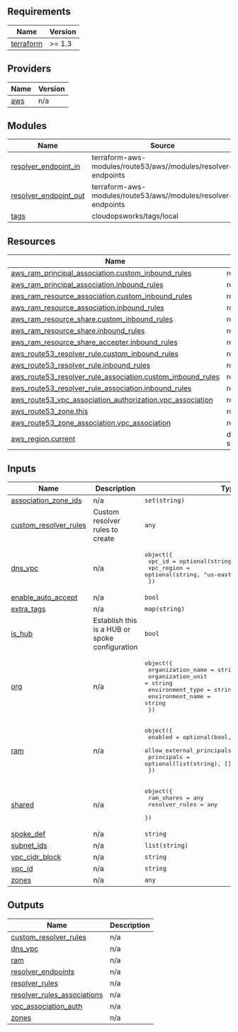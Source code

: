 ## Requirements

| Name | Version |
|------|---------|
| <a name="requirement_terraform"></a> [terraform](#requirement\_terraform) | >= 1.3 |

## Providers

| Name | Version |
|------|---------|
| <a name="provider_aws"></a> [aws](#provider\_aws) | n/a |

## Modules

| Name | Source | Version |
|------|--------|---------|
| <a name="module_resolver_endpoint_in"></a> [resolver\_endpoint\_in](#module\_resolver\_endpoint\_in) | terraform-aws-modules/route53/aws//modules/resolver-endpoints | ~> 3.0 |
| <a name="module_resolver_endpoint_out"></a> [resolver\_endpoint\_out](#module\_resolver\_endpoint\_out) | terraform-aws-modules/route53/aws//modules/resolver-endpoints | ~> 3.0 |
| <a name="module_tags"></a> [tags](#module\_tags) | cloudopsworks/tags/local | 1.0.9 |

## Resources

| Name | Type |
|------|------|
| [aws_ram_principal_association.custom_inbound_rules](https://registry.terraform.io/providers/hashicorp/aws/latest/docs/resources/ram_principal_association) | resource |
| [aws_ram_principal_association.inbound_rules](https://registry.terraform.io/providers/hashicorp/aws/latest/docs/resources/ram_principal_association) | resource |
| [aws_ram_resource_association.custom_inbound_rules](https://registry.terraform.io/providers/hashicorp/aws/latest/docs/resources/ram_resource_association) | resource |
| [aws_ram_resource_association.inbound_rules](https://registry.terraform.io/providers/hashicorp/aws/latest/docs/resources/ram_resource_association) | resource |
| [aws_ram_resource_share.custom_inbound_rules](https://registry.terraform.io/providers/hashicorp/aws/latest/docs/resources/ram_resource_share) | resource |
| [aws_ram_resource_share.inbound_rules](https://registry.terraform.io/providers/hashicorp/aws/latest/docs/resources/ram_resource_share) | resource |
| [aws_ram_resource_share_accepter.inbound_rules](https://registry.terraform.io/providers/hashicorp/aws/latest/docs/resources/ram_resource_share_accepter) | resource |
| [aws_route53_resolver_rule.custom_inbound_rules](https://registry.terraform.io/providers/hashicorp/aws/latest/docs/resources/route53_resolver_rule) | resource |
| [aws_route53_resolver_rule.inbound_rules](https://registry.terraform.io/providers/hashicorp/aws/latest/docs/resources/route53_resolver_rule) | resource |
| [aws_route53_resolver_rule_association.custom_inbound_rules](https://registry.terraform.io/providers/hashicorp/aws/latest/docs/resources/route53_resolver_rule_association) | resource |
| [aws_route53_resolver_rule_association.inbound_rules](https://registry.terraform.io/providers/hashicorp/aws/latest/docs/resources/route53_resolver_rule_association) | resource |
| [aws_route53_vpc_association_authorization.vpc_association](https://registry.terraform.io/providers/hashicorp/aws/latest/docs/resources/route53_vpc_association_authorization) | resource |
| [aws_route53_zone.this](https://registry.terraform.io/providers/hashicorp/aws/latest/docs/resources/route53_zone) | resource |
| [aws_route53_zone_association.vpc_association](https://registry.terraform.io/providers/hashicorp/aws/latest/docs/resources/route53_zone_association) | resource |
| [aws_region.current](https://registry.terraform.io/providers/hashicorp/aws/latest/docs/data-sources/region) | data source |

## Inputs

| Name | Description | Type | Default | Required |
|------|-------------|------|---------|:--------:|
| <a name="input_association_zone_ids"></a> [association\_zone\_ids](#input\_association\_zone\_ids) | n/a | `set(string)` | `[]` | no |
| <a name="input_custom_resolver_rules"></a> [custom\_resolver\_rules](#input\_custom\_resolver\_rules) | Custom resolver rules to create | `any` | `{}` | no |
| <a name="input_dns_vpc"></a> [dns\_vpc](#input\_dns\_vpc) | n/a | <pre>object({<br/>    vpc_id     = optional(string, "")<br/>    vpc_region = optional(string, "us-east-1")<br/>  })</pre> | <pre>{<br/>  "vpc_id": "",<br/>  "vpc_region": ""<br/>}</pre> | no |
| <a name="input_enable_auto_accept"></a> [enable\_auto\_accept](#input\_enable\_auto\_accept) | n/a | `bool` | `true` | no |
| <a name="input_extra_tags"></a> [extra\_tags](#input\_extra\_tags) | n/a | `map(string)` | `{}` | no |
| <a name="input_is_hub"></a> [is\_hub](#input\_is\_hub) | Establish this is a HUB or spoke configuration | `bool` | `false` | no |
| <a name="input_org"></a> [org](#input\_org) | n/a | <pre>object({<br/>    organization_name = string<br/>    organization_unit = string<br/>    environment_type  = string<br/>    environment_name  = string<br/>  })</pre> | n/a | yes |
| <a name="input_ram"></a> [ram](#input\_ram) | n/a | <pre>object({<br/>    enabled                   = optional(bool, true)<br/>    allow_external_principals = optional(bool, false)<br/>    principals                = optional(list(string), [])<br/>  })</pre> | <pre>{<br/>  "allow_external_principals": false,<br/>  "enabled": false,<br/>  "principals": []<br/>}</pre> | no |
| <a name="input_shared"></a> [shared](#input\_shared) | n/a | <pre>object({<br/>    ram_shares     = any<br/>    resolver_rules = any<br/>  })</pre> | <pre>{<br/>  "ram_shares": {},<br/>  "resolver_rules": {}<br/>}</pre> | no |
| <a name="input_spoke_def"></a> [spoke\_def](#input\_spoke\_def) | n/a | `string` | `"001"` | no |
| <a name="input_subnet_ids"></a> [subnet\_ids](#input\_subnet\_ids) | n/a | `list(string)` | `[]` | no |
| <a name="input_vpc_cidr_block"></a> [vpc\_cidr\_block](#input\_vpc\_cidr\_block) | n/a | `string` | `""` | no |
| <a name="input_vpc_id"></a> [vpc\_id](#input\_vpc\_id) | n/a | `string` | `""` | no |
| <a name="input_zones"></a> [zones](#input\_zones) | n/a | `any` | `{}` | no |

## Outputs

| Name | Description |
|------|-------------|
| <a name="output_custom_resolver_rules"></a> [custom\_resolver\_rules](#output\_custom\_resolver\_rules) | n/a |
| <a name="output_dns_vpc"></a> [dns\_vpc](#output\_dns\_vpc) | n/a |
| <a name="output_ram"></a> [ram](#output\_ram) | n/a |
| <a name="output_resolver_endpoints"></a> [resolver\_endpoints](#output\_resolver\_endpoints) | n/a |
| <a name="output_resolver_rules"></a> [resolver\_rules](#output\_resolver\_rules) | n/a |
| <a name="output_resolver_rules_associations"></a> [resolver\_rules\_associations](#output\_resolver\_rules\_associations) | n/a |
| <a name="output_vpc_association_auth"></a> [vpc\_association\_auth](#output\_vpc\_association\_auth) | n/a |
| <a name="output_zones"></a> [zones](#output\_zones) | n/a |
